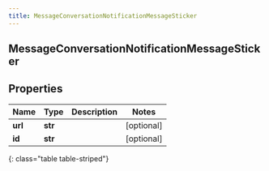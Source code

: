 ```yaml
---
title: MessageConversationNotificationMessageSticker
---
```

## MessageConversationNotificationMessageSticker

## Properties

|Name | Type | Description | Notes|
|------------ | ------------- | ------------- | -------------|
| **url** | **str** |  | [optional] |
| **id** | **str** |  | [optional] |
{: class="table table-striped"}


